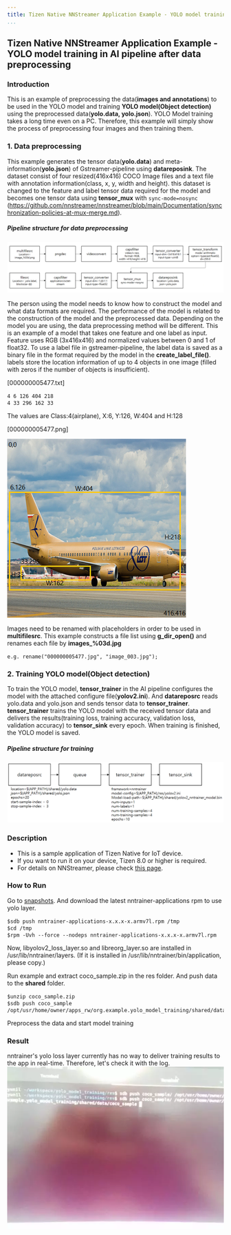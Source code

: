 ```yaml
---
title: Tizen Native NNStreamer Application Example - YOLO model training in AI pipeline after data preprocessing
...
```


## Tizen Native NNStreamer Application Example - YOLO model training in AI pipeline after data preprocessing

### Introduction
This is an example of preprocessing the data(**images and annotations**) to be used in the YOLO model and training **YOLO model(Object detection)** using the preprocessed data(**yolo.data, yolo.json**). YOLO Model training takes a long time even on a PC. Therefore, this example will simply show the process of preprocessing four images and then training them.


### 1. Data preprocessing
 This example generates the tensor data(**yolo.data**) and meta-information(**yolo.json**) of Gstreamer-pipeline using **datareposink**. The dataset consist of four resized(416x416) COCO Image files and a text file with annotation information(class, x, y, width and height). this dataset is changed to the feature and label tensor data required for the model and becomes one tensor data using **tensor_mux** with ```sync-mode=nosync``` (https://github.com/nnstreamer/nnstreamer/blob/main/Documentation/synchronization-policies-at-mux-merge.md).

##### Pipeline structure for data preprocessing
![data_preprocessing_pipeline.png](./data_preprocessing_pipeline.png)

The person using the model needs to know how to construct the model and what data formats are required. The performance of the model is related to the construction of the model and the preprocessed data. Depending on the model you are using, the data preprocessing method will be different. This is an example of a model that takes one feature and one label as input. Feature uses RGB (3x416x416) and normalized values between 0 and 1 of float32. To use a label file in gstreamer-pipeline, the label data is saved as a binary file in the format required by the model in the **create_label_file()**. labels store the location information of up to 4 objects in one image (filled with zeros if the number of objects is insufficient).

[000000005477.txt] 
```
4 6 126 404 218
4 33 296 162 33
```
The values are Class:4(airplane), X:6, Y:126, W:404 and H:128

[000000005477.png]

![000000005477.png](./000000005477.png)

Images need to be renamed with placeholders in order to be used in **multifilesrc**.
This example constructs a file list using **g_dir_open()** and renames each file by **images_%03d.jpg**
```
e.g. rename("000000005477.jpg", "image_003.jpg");
```

### 2. Training YOLO model(Object detection)
To train the YOLO model, **tensor_trainer** in the AI pipeline configures the model with the attached configure file(**yolov2.ini**). And **datareposrc** reads yolo.data and yolo.json and sends tensor data to **tensor_trainer**. **tensor_trainer** trains the YOLO model with the received tensor data and delivers the results(training loss, training accuracy, validation loss, validation accuracy) to **tensor_sink** every epoch. When training is finished, the YOLO model is saved.

##### Pipeline structure for training
![training_in_pipeline.png](./training_in_pipeline.png)


### Description
* This is a sample application of Tizen Native for IoT device.
* If you want to run it on your device, Tizen 8.0 or higher is required.
* For details on NNStreamer, please check [this page](https://docs.tizen.org/application/native/guides/machine-learning/machine-learning-inference).


### How to Run
Go to [snapshots](http://download.tizen.org/snapshots/TIZEN/Tizen/Tizen-Unified/reference/repos/standard/packages/armv7l/). And download the latest nntrainer-applications rpm to use yolo layer.

```
$sdb push nntrainer-applications-x.x.x-x.armv7l.rpm /tmp
$cd /tmp
$rpm -Uvh --force --nodeps nntrainer-applications-x.x.x-x.armv7l.rpm
```
Now, libyolov2_loss_layer.so and libreorg_layer.so are installed in /usr/lib/nntrainer/layers.
(If it is installed in /usr/lib/nntrainer/bin/application, please copy.)

Run example and extract coco_sample.zip in the res folder. And push data to the **shared** folder.
```
$unzip coco_sample.zip
$sdb push coco_sample  /opt/usr/home/owner/apps_rw/org.example.yolo_model_training/shared/data/coco_sample
```
Preprocess the data and start model training

### Result
nntrainer's yolo loss layer currently has no way to deliver training results to the app in real-time. Therefore, let's check it with the log.
![yolo.webp](./yolo.webp)

